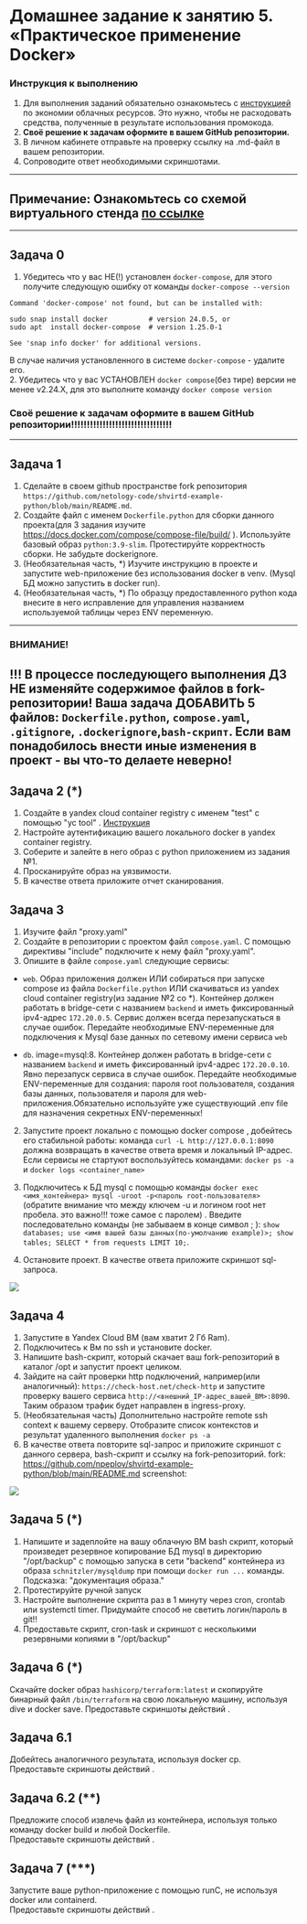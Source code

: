 # Домашнее задание к занятию 5. «Практическое применение Docker»

### Инструкция к выполнению

1. Для выполнения заданий обязательно ознакомьтесь с [инструкцией](https://github.com/netology-code/devops-materials/blob/master/cloudwork.MD) по экономии облачных ресурсов. Это нужно, чтобы не расходовать средства, полученные в результате использования промокода.
2. **Своё решение к задачам оформите в вашем GitHub репозитории.**
3. В личном кабинете отправьте на проверку ссылку на .md-файл в вашем репозитории.
4. Сопроводите ответ необходимыми скриншотами.

---

## Примечание: Ознакомьтесь со схемой виртуального стенда [по ссылке](https://github.com/netology-code/shvirtd-example-python/blob/main/schema.pdf)

---

## Задача 0

1. Убедитесь что у вас НЕ(!) установлен `docker-compose`, для этого получите следующую ошибку от команды `docker-compose --version`

```
Command 'docker-compose' not found, but can be installed with:

sudo snap install docker          # version 24.0.5, or
sudo apt  install docker-compose  # version 1.25.0-1

See 'snap info docker' for additional versions.
```

В случае наличия установленного в системе `docker-compose` - удалите его.  
2. Убедитесь что у вас УСТАНОВЛЕН `docker compose`(без тире) версии не менее v2.24.X, для это выполните команду `docker compose version`

### **Своё решение к задачам оформите в вашем GitHub репозитории!!!!!!!!!!!!!!!!!!!!!!!!!!!!!!!!**

---

## Задача 1

1. Сделайте в своем github пространстве fork репозитория `https://github.com/netology-code/shvirtd-example-python/blob/main/README.md`.
2. Создайте файл с именем `Dockerfile.python` для сборки данного проекта(для 3 задания изучите https://docs.docker.com/compose/compose-file/build/ ). Используйте базовый образ `python:3.9-slim`. Протестируйте корректность сборки. Не забудьте dockerignore.
3. (Необязательная часть, \*) Изучите инструкцию в проекте и запустите web-приложение без использования docker в venv. (Mysql БД можно запустить в docker run).
4. (Необязательная часть, \*) По образцу предоставленного python кода внесите в него исправление для управления названием используемой таблицы через ENV переменную.

---

### ВНИМАНИЕ!

## !!! В процессе последующего выполнения ДЗ НЕ изменяйте содержимое файлов в fork-репозитории! Ваша задача ДОБАВИТЬ 5 файлов: `Dockerfile.python`, `compose.yaml`, `.gitignore`, `.dockerignore`,`bash-скрипт`. Если вам понадобилось внести иные изменения в проект - вы что-то делаете неверно!

## Задача 2 (\*)

1. Создайте в yandex cloud container registry с именем "test" с помощью "yc tool" . [Инструкция](https://cloud.yandex.ru/ru/docs/container-registry/quickstart/?from=int-console-help)
2. Настройте аутентификацию вашего локального docker в yandex container registry.
3. Соберите и залейте в него образ с python приложением из задания №1.
4. Просканируйте образ на уязвимости.
5. В качестве ответа приложите отчет сканирования.

## Задача 3

1. Изучите файл "proxy.yaml"
2. Создайте в репозитории с проектом файл `compose.yaml`. С помощью директивы "include" подключите к нему файл "proxy.yaml".
3. Опишите в файле `compose.yaml` следующие сервисы:

- `web`. Образ приложения должен ИЛИ собираться при запуске compose из файла `Dockerfile.python` ИЛИ скачиваться из yandex cloud container registry(из задание №2 со \*). Контейнер должен работать в bridge-сети с названием `backend` и иметь фиксированный ipv4-адрес `172.20.0.5`. Сервис должен всегда перезапускаться в случае ошибок.
  Передайте необходимые ENV-переменные для подключения к Mysql базе данных по сетевому имени сервиса `web`

- `db`. image=mysql:8. Контейнер должен работать в bridge-сети с названием `backend` и иметь фиксированный ipv4-адрес `172.20.0.10`. Явно перезапуск сервиса в случае ошибок. Передайте необходимые ENV-переменные для создания: пароля root пользователя, создания базы данных, пользователя и пароля для web-приложения.Обязательно используйте уже существующий .env file для назначения секретных ENV-переменных!

2. Запустите проект локально с помощью docker compose , добейтесь его стабильной работы: команда `curl -L http://127.0.0.1:8090` должна возвращать в качестве ответа время и локальный IP-адрес. Если сервисы не стартуют воспользуйтесь командами: `docker ps -a ` и `docker logs <container_name>`

3. Подключитесь к БД mysql с помощью команды `docker exec <имя_контейнера> mysql -uroot -p<пароль root-пользователя>`(обратите внимание что между ключем -u и логином root нет пробела. это важно!!! тоже самое с паролем) . Введите последовательно команды (не забываем в конце символ ; ): `show databases; use <имя вашей базы данных(по-умолчанию example)>; show tables; SELECT * from requests LIMIT 10;`.

4. Остановите проект. В качестве ответа приложите скриншот sql-запроса.

<img src="task3-2.png">

## Задача 4

1. Запустите в Yandex Cloud ВМ (вам хватит 2 Гб Ram).
2. Подключитесь к Вм по ssh и установите docker.
3. Напишите bash-скрипт, который скачает ваш fork-репозиторий в каталог /opt и запустит проект целиком.
4. Зайдите на сайт проверки http подключений, например(или аналогичный): `https://check-host.net/check-http` и запустите проверку вашего сервиса `http://<внешний_IP-адрес_вашей_ВМ>:8090`. Таким образом трафик будет направлен в ingress-proxy.
5. (Необязательная часть) Дополнительно настройте remote ssh context к вашему серверу. Отобразите список контекстов и результат удаленного выполнения `docker ps -a`
6. В качестве ответа повторите sql-запрос и приложите скриншот с данного сервера, bash-скрипт и ссылку на fork-репозиторий.
fork: https://github.com/npeplov/shvirtd-example-python/blob/main/README.md
screenshot:
<img src="task4.png">

## Задача 5 (\*)

1. Напишите и задеплойте на вашу облачную ВМ bash скрипт, который произведет резервное копирование БД mysql в директорию "/opt/backup" с помощью запуска в сети "backend" контейнера из образа `schnitzler/mysqldump` при помощи `docker run ...` команды. Подсказка: "документация образа."
2. Протестируйте ручной запуск
3. Настройте выполнение скрипта раз в 1 минуту через cron, crontab или systemctl timer. Придумайте способ не светить логин/пароль в git!!
4. Предоставьте скрипт, cron-task и скриншот с несколькими резервными копиями в "/opt/backup"

## Задача 6 (\*)

Скачайте docker образ `hashicorp/terraform:latest` и скопируйте бинарный файл `/bin/terraform` на свою локальную машину, используя dive и docker save.
Предоставьте скриншоты действий .

## Задача 6.1

Добейтесь аналогичного результата, используя docker cp.  
Предоставьте скриншоты действий .

## Задача 6.2 (\*\*)

Предложите способ извлечь файл из контейнера, используя только команду docker build и любой Dockerfile.  
Предоставьте скриншоты действий .

## Задача 7 (\*\*\*)

Запустите ваше python-приложение с помощью runC, не используя docker или containerd.  
Предоставьте скриншоты действий .
